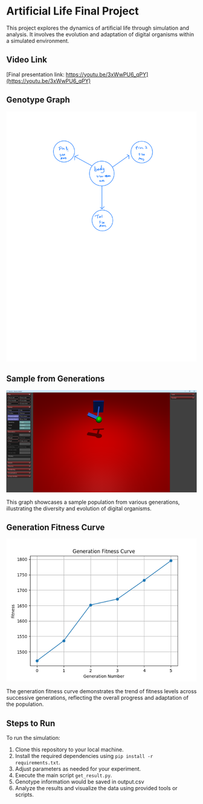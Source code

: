 # Artificial Life Final Project

This project explores the dynamics of artificial life through simulation and analysis. It involves the evolution and adaptation of digital organisms within a simulated environment.


## Video Link

[Final presentation link: https://youtu.be/3xWwPU6_qPY](https://youtu.be/3xWwPU6_qPY)

## Genotype Graph

![Genotype Graph](Fish_blue_print-1.png)



## Sample from Generations

![Sample from Generations](image.png)

This graph showcases a sample population from various generations, illustrating the diversity and evolution of digital organisms.

## Generation Fitness Curve

![Generation Fitness Curve](fitness_curve.png)

The generation fitness curve demonstrates the trend of fitness levels across successive generations, reflecting the overall progress and adaptation of the population.

## Steps to Run

To run the simulation:

1. Clone this repository to your local machine.
2. Install the required dependencies using `pip install -r requirements.txt`.
3. Adjust parameters as needed for your experiment.
4. Execute the main script `get_result.py`.
5. Genotype information would be saved in output.csv
6. Analyze the results and visualize the data using provided tools or scripts.
